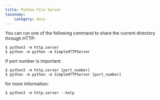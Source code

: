 ```yaml
---
title: Python File Server
taxonomy:
    category: docs
---
```


You can run one of the following command to share the current directory through HTTP:

```
$ python3 -m http.server
$ python -m python -m SimpleHTTPServer
``` 

If port number is important:


```
$ python3 -m http.server [port_number]
$ python -m python -m SimpleHTTPServer [port_number]
``` 
for more information:

```
$ python3 -m http.server --help
```
